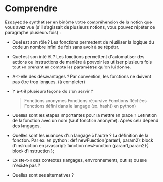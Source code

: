 # Comprendre

Essayez de synthétiser en binôme votre compréhension de la notion que vous avez vue (s'il s'agissait de plusieurs notions, vous pouvez répéter ce paragraphe plusieurs fois) : 

- Quel est son rôle ? 
  Les fonctions permettent de réutiliser la logique du code un nombre infini de fois sans avoir à se répéter.

- Quel est son intérêt ?
 Les fonctions permettent d'automatiser des actions ou instructions de manière à pouvoir les utiliser plusieurs fois tout en prenant en compte les paramètres qu'on lui donne.
 
- A-t-elle des désavantages ? 
  Par convention, les fonctions ne doivent pas être trop longues. (à completer)

- Y a-t-il plusieurs façons de s'en servir ? 
  > Fonctions anonymes
  > Fonctions récursive
  > Fonctions fléchées
  > Fonctions défini dans le langage (ex. hash() en python)

- Quelles sont les étapes importantes pour la mettre en place ? 
  Définition de la fonction avec un nom (sauf fonction anonyme).
  Après cela dépend des langages.
 
- Quelles sont les nuances d'un langage à l'autre ? 
  La définition de la fonction.
  Par ex:
    en python : def newFunction(param1, param2): 
                    block d'instruction
    en javascript: function newFunction (param1,param2){ 
                            block d'instruction
                            };

- Existe-t-il des contextes (langages, environnements, outils) où elle n'existe pas ? 

- Quelles sont ses alternatives ? 
 
  
